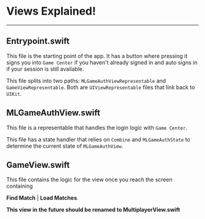 # Views Explained!

***

## Entrypoint.swift

This file is the starting point of the app. It has a button where pressing it signs you into `Game Center` if you haven't already signed in and auto signs in if your session is still available.

This file splits into two paths: `MLGameAuthViewRepresentable` and `GameViewRepresentable`. Both are `UIViewRepresentable` files that link back to `UIKit`.

## MLGameAuthView.swift

This file is a representable that handles the login logic with `Game Center`.

This file has a state handler that relies on `Combine` and `MLGameAuthState` to determine the current state of `MLGameAuthView`.

## GameView.swift

This file contains the logic for the view once you reach the screen containing

**Find Match** | **Load Matches**.

**This view in the future should be renamed to MultiplayerView.swift**
